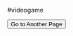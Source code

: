 #videogame
<!DOCTYPE html>
<html lang="en">
<head>
    <meta charset="UTF-8">
    <meta name="viewport" content="width=device-width, initial-scale=1.0">
    <title>Document</title>
</head>
<body>
    <button onclick="redirect()">Go to Another Page</button>
    <script>
        function redirect() {
            window.location.href = 'HomeScreen.html'
        }
    </script>
</body>
</html>
